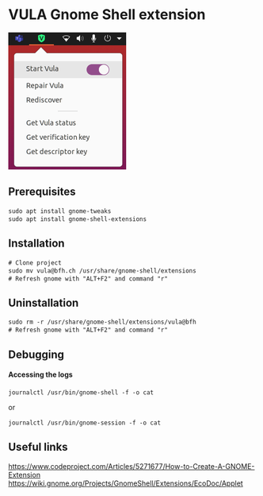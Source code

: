 # VULA Gnome Shell extension

![](docs/imgs/extension.png)

## Prerequisites
```
sudo apt install gnome-tweaks
sudo apt install gnome-shell-extensions
```

## Installation

```
# Clone project
sudo mv vula@bfh.ch /usr/share/gnome-shell/extensions
# Refresh gnome with "ALT+F2" and command "r"
```

## Uninstallation

```
sudo rm -r /usr/share/gnome-shell/extensions/vula@bfh
# Refresh gnome with "ALT+F2" and command "r"
```

## Debugging

#### Accessing the logs
```
journalctl /usr/bin/gnome-shell -f -o cat
```
or
```
journalctl /usr/bin/gnome-session -f -o cat
```

## Useful links
https://www.codeproject.com/Articles/5271677/How-to-Create-A-GNOME-Extension
https://wiki.gnome.org/Projects/GnomeShell/Extensions/EcoDoc/Applet

